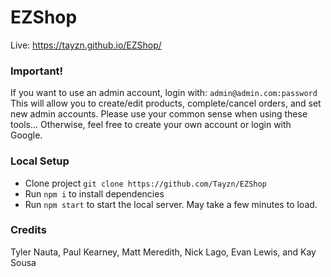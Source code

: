 # EZShop
Live: https://tayzn.github.io/EZShop/

### Important!
If you want to use an admin account, login with: `admin@admin.com:password`
This will allow you to create/edit products, complete/cancel orders, and set new admin accounts.
Please use your common sense when using these tools...
Otherwise, feel free to create your own account or login with Google.

### Local Setup
- Clone project `git clone https://github.com/Tayzn/EZShop`
- Run `npm i` to install dependencies
- Run `npm start` to start the local server. May take a few minutes to load.

### Credits
Tyler Nauta, Paul Kearney, Matt Meredith, Nick Lago, Evan Lewis, and Kay Sousa
